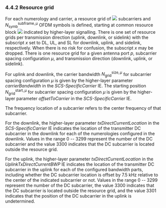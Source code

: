 ### 4.4.2 Resource grid

For each numerology and carrier, a resource grid of
![](media/image42.wmf) subcarriers and
$N_{\text{symb}}^{\text{subframe},\mu}$ OFDM symbols is defined,
starting at common resource block ![](media/image43.wmf) indicated by
higher-layer signalling. There is one set of resource grids per
transmission direction (uplink, downlink, or sidelink) with the
subscript$\ x$ set to DL, UL, and SL for downlink, uplink, and sidelink,
respectively. When there is no risk for confusion, the subscript $x$ may
be dropped. There is one resource grid for a given antenna port $p$,
subcarrier spacing configuration $\mu$, and transmission direction
(downlink, uplink, or sidelink).

For uplink and downlink, the carrier bandwidth
$N_{\text{grid}}^{\text{size},\mu}$ for subcarrier spacing configuration
$\mu$ is given by the higher-layer parameter *carrierBandwidth* in the
*SCS-SpecificCarrier* IE. The starting position
$N_{\text{grid}}^{\text{start},\mu}$ for subcarrier spacing
configuration $\mu$ is given by the higher-layer parameter
*offsetToCarrier* in the *SCS-SpecificCarrier* IE.

The frequency location of a subcarrier refers to the center frequency of
that subcarrier.

For the downlink, the higher-layer parameter *txDirectCurrentLocation*
in the *SCS-SpecificCarrier* IE indicates the location of the
transmitter DC subcarrier in the downlink for each of the numerologies
configured in the downlink. Values in the range 0 -- 3299 represent the
number of the DC subcarrier and the value 3300 indicates that the DC
subcarrier is located outside the resource grid.

For the uplink, the higher-layer parameter *txDirectCurrentLocation* in
the *UplinkTxDirectCurrentBWP* IE indicates the location of the
transmitter DC subcarrier in the uplink for each of the configured
bandwidth parts, including whether the DC subcarrier location is offset
by 7.5 kHz relative to the center of the indicated subcarrier or not.
Values in the range 0 -- 3299 represent the number of the DC subcarrier,
the value 3300 indicates that the DC subcarrier is located outside the
resource grid, and the value 3301 indicates that the position of the DC
subcarrier in the uplink is undetermined.